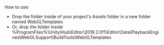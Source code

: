 How to use:
  - Drop the folder inside of your project's Assets folder in a new folder named WebGLTemplates
  - Or, drop the folder inside %ProgramFiles%\Unity\Hub\Editor\2019.2.0f1\Editor\Data\PlaybackEngines\WebGLSupport\BuildTools\WebGLTemplates
